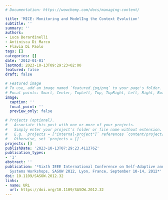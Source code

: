 ```yaml
---
# Documentation: https://wowchemy.com/docs/managing-content/

title: 'MICE: Monitoring and ModelIng the Context Evolution'
subtitle: ''
summary: ''
authors:
- Luca Berardinelli
- Antinisca Di Marco
- Flavia Di Paolo
tags: []
categories: []
date: '2012-01-01'
lastmod: 2023-10-13T09:29:23+02:00
featured: false
draft: false

# Featured image
# To use, add an image named `featured.jpg/png` to your page's folder.
# Focal points: Smart, Center, TopLeft, Top, TopRight, Left, Right, BottomLeft, Bottom, BottomRight.
image:
  caption: ''
  focal_point: ''
  preview_only: false

# Projects (optional).
#   Associate this post with one or more of your projects.
#   Simply enter your project's folder or file name without extension.
#   E.g. `projects = ["internal-project"]` references `content/project/deep-learning/index.md`.
#   Otherwise, set `projects = []`.
projects: []
publishDate: '2023-10-13T07:29:23.411376Z'
publication_types:
- '1'
abstract: ''
publication: '*Sixth IEEE International Conference on Self-Adaptive and Self-Organizing
  Systems Workshops, SASOW 2012, Lyon, France, September 10-14, 2012*'
doi: 10.1109/SASOW.2012.32
links:
- name: URL
  url: https://doi.org/10.1109/SASOW.2012.32
---
```

